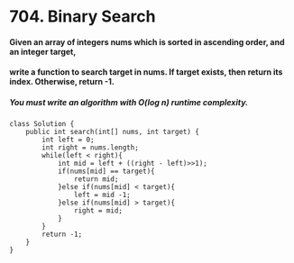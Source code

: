 # 704. Binary Search

#### Given an array of integers nums which is sorted in ascending order, and an integer target,
#### write a function to search target in nums. If target exists, then return its index. Otherwise, return -1.

##### You must write an algorithm with O(log n) runtime complexity.

```
class Solution {
    public int search(int[] nums, int target) {
        int left = 0;
        int right = nums.length;
        while(left < right){
            int mid = left + ((right - left)>>1);
            if(nums[mid] == target){
                return mid;
            }else if(nums[mid] < target){
                left = mid -1;
            }else if(nums[mid] > target){
                right = mid;
            }
        }
        return -1;
    }
}
```
